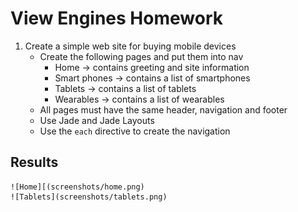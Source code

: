 # View Engines Homework

1. Create a simple web site for buying mobile devices
	* Create the following pages and put them into nav
		* Home -> contains greeting and site information
		* Smart phones -> contains a list of smartphones
		* Tablets -> contains a list of tablets
		* Wearables -> contains a list of wearables
	* All pages must have the same header, navigation and footer
	* Use Jade and Jade Layouts
	* Use the `each` directive to create the navigation


## Results
	![Home][(screenshots/home.png)
	![Tablets](screenshots/tablets.png)
		
